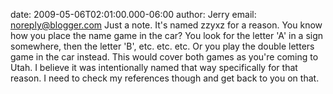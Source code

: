 date: 2009-05-06T02:01:00.000-06:00
author: Jerry
email: noreply@blogger.com
Just a note.  It's named zzyxz for a reason.  You know how you place the name game in the car?  You look for the letter 'A' in a sign somewhere, then the letter 'B', etc. etc. etc.  Or you play the double letters game in the car instead.  This would cover both games as you're coming to Utah.  I believe it was intentionally named that way specifically for that reason.  I need to check my references though and get back to you on that.